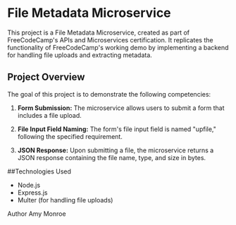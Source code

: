 # File Metadata Microservice

This project is a File Metadata Microservice, created as part of FreeCodeCamp's APIs and Microservices certification. It replicates the functionality of FreeCodeCamp's working demo by implementing a backend for handling file uploads and extracting metadata.

## Project Overview

The goal of this project is to demonstrate the following competencies:

1. **Form Submission:** The microservice allows users to submit a form that includes a file upload.

2. **File Input Field Naming:** The form's file input field is named "upfile," following the specified requirement.

3. **JSON Response:** Upon submitting a file, the microservice returns a JSON response containing the file name, type, and size in bytes.


##Technologies Used

* Node.js
* Express.js
* Multer (for handling file uploads)

Author
Amy Monroe
